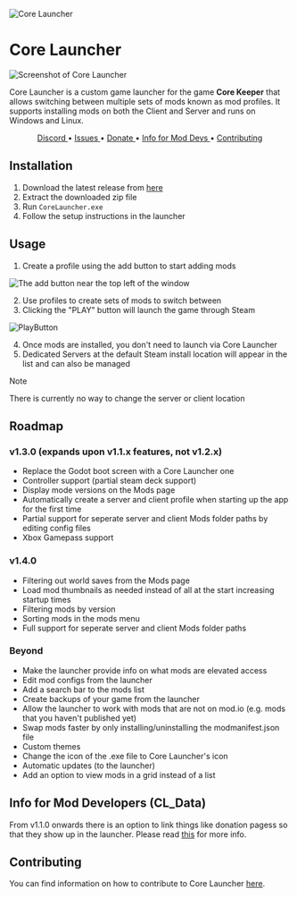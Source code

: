 ![Core Launcher](Banner.png)

# Core Launcher
![Screenshot of Core Launcher](https://github.com/user-attachments/assets/72a78cb0-9211-415a-912d-1e2388b4d9e1)

Core Launcher is a custom game launcher for the game <strong>Core Keeper</strong> that allows switching between multiple sets of mods known as mod profiles. It supports installing mods on both the Client and Server and runs on Windows and Linux.
<p align="center">
  <a href="https://discord.com/channels/851842678340845600/1173510418690490458" target="_blank">
    Discord
  </a>
  •
  <a href="https://github.com/super-miner/Core-Launcher/issues">
    Issues
  </a>
  •
  <a href="https://buymeacoffee.com/flown" target="_blank">
    Donate
  </a>
  •
  <a href="Info/UsingCL_Data.md">
    Info for Mod Devs
  </a>
  •
  <a href="CONTRIBUTING.md">
    Contributing
  </a>
</p>

## Installation
1. Download the latest release from [here](https://github.com/super-miner/Core-Launcher/releases)
2. Extract the downloaded zip file
3. Run `CoreLauncher.exe`
4. Follow the setup instructions in the launcher

## Usage

1. Create a profile using the add button to start adding mods

![The add button near the top left of the window](https://github.com/user-attachments/assets/d0cfa8c4-4041-4dcf-889c-3d1e828a8263)
  
2. Use profiles to create sets of mods to switch between
3. Clicking the "PLAY" button will launch the game through Steam

![PlayButton](https://github.com/user-attachments/assets/ee66adf7-e2aa-4e2d-81c3-2a8a87f48bda)

4. Once mods are installed, you don't need to launch via Core Launcher
5. Dedicated Servers at the default Steam install location will appear in the list and can also be managed

> [!Note]
> There is currently no way to change the server or client location

## Roadmap

### v1.3.0 (expands upon v1.1.x features, not v1.2.x)
- Replace the Godot boot screen with a Core Launcher one
- Controller support (partial steam deck support)
- Display mode versions on the Mods page
- Automatically create a server and client profile when starting up the app for the first time
- Partial support for seperate server and client Mods folder paths by editing config files
- Xbox Gamepass support

### v1.4.0
- Filtering out world saves from the Mods page
- Load mod thumbnails as needed instead of all at the start increasing startup times
- Filtering mods by version
- Sorting mods in the mods menu
- Full support for seperate server and client Mods folder paths

### Beyond
- Make the launcher provide info on what mods are elevated access
- Edit mod configs from the launcher
- Add a search bar to the mods list
- Create backups of your game from the launcher
- Allow the launcher to work with mods that are not on mod.io (e.g. mods that you haven't published yet)
- Swap mods faster by only installing/uninstalling the modmanifest.json file
- Custom themes
- Change the icon of the .exe file to Core Launcher's icon
- Automatic updates (to the launcher)
- Add an option to view mods in a grid instead of a list

## Info for Mod Developers (CL_Data)
From v1.1.0 onwards there is an option to link things like donation pagess so that they show up in the launcher. Please read [this](Info/UsingCL_Data.md) for more info.

## Contributing
You can find information on how to contribute to Core Launcher [here](CONTRIBUTING.md).
